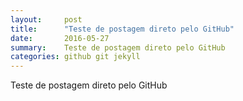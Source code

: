 ```yaml
---
layout:     post
title:      "Teste de postagem direto pelo GitHub"
date:       2016-05-27
summary:    Teste de postagem direto pelo GitHub
categories: github git jekyll
---
```


Teste de postagem direto pelo GitHub
